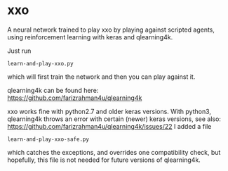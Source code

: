 # xxo

A neural network trained to play xxo by playing against scripted agents, using reinforcement learning with keras and qlearning4k.

Just run

    learn-and-play-xxo.py

which will first train the network and then you can play against it.

qlearning4k can be found here:
https://github.com/farizrahman4u/qlearning4k

xxo works fine with python2.7 and older keras versions. With python3, qlearning4k throws an error with certain (newer) keras versions, see also: https://github.com/farizrahman4u/qlearning4k/issues/22
I added a file

    learn-and-play-xxo-safe.py

which catches the exceptions, and overrides one compatibility check, but hopefully, this file is not needed for future versions of qlearning4k.

